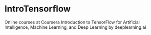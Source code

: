 # IntroTensorflow

Online courses at Coursera
Introduction to TensorFlow for Artificial Intelligence, Machine Learning, and Deep Learning
by deeplearning.ai

